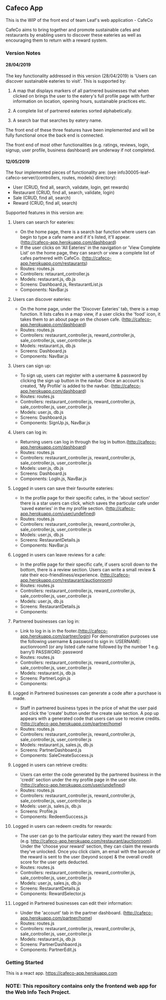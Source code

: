 

## Cafeco App

This is the WIP of the front end of team Leaf's web application - CafeCo

CafeCo aims to bring together and promote sustainable cafes and restaurants by enabling users to discover these eateries as well as encouraging them to return with a reward system.

### Version Notes
#### 28/04/2019
The key functionality addressed in this version (28/04/2019) is 'Users can discover sustainable eateries to visit'.
This is supported by:

1. A map that displays markers of all partnered businesses that when clicked on brings the user to the eatery's full profile page with further information on location, opening hours, sustainable practices etc.

2. A complete list of partnered eateries sorted alphabetically.

3. A search bar that searches by eatery name.

The front end of these three features have been implemented and will be fully functional once the back end is connected.

The front end of most other functionalities (e.g. ratings, reviews, login, signup, user profile, business dashboard) are underway if not completed. 


#### 12/05/2019
The four implemented pieces of functionality are:
(see info30005-leaf-cafeco-server/{controllers, routes, models} directory):
* User (CRUD, find all, search, validate, login, get rewards)
* Restaurant (CRUD, find all, search, validate, login)
* Sale (CRUD, find all, search)
* Reward (CRUD, find all, search)


Supported features in this version are:
1. Users can search for eateries:
	- On the home page, there is a search bar function where users can begin to type a cafe name and if it's listed, it'll appear. (http://cafeco-app.herokuapp.com/dashboard)
	- If the user clicks on 'All Eateries' in the navigation or 'View Complete List' on the home page, they can search or view a complete list of cafes partnered with CafeCo. (http://cafeco-app.herokuapp.com/restaurants)
	- Routes: routes.js
	- Controllers: retaurant_controller.js
	- Models: restaurant.js, db.js
	- Screens: Dashboard.js, RestaurantList.js
	- Components: NavBar.js

2. Users can discover eateries:
	- On the home page, under the 'Discover Eateries' tab, there is a map function. It lists cafes in a map view, if a user clicks the 'food' icon, it takes them to an about page on the chosen cafe. (http://cafeco-app.herokuapp.com/dashboard)
	- Routes: routes.js
	- Controllers: restaurant_controller.js, reward_controller.js, sale_controller.js, user_controller.js
	- Models: restaurant.js, db.js
	- Screens: Dashboard.js
	- Components: NavBar.js

3. Users can sign up:
	- To sign up, users can register with a username & password by clicking the sign up button in the navbar. Once an account is created, 'My Profile' is added to the navbar. (http://cafeco-app.herokuapp.com/dashboard)
	- Routes: routes.js
	- Controllers: restaurant_controller.js, reward_controller.js, sale_controller.js, user_controller.js
	- Models: user.js, db.js
	- Screens: Dashboard.js
	- Components: SignUp.js, NavBar.js

4. Users can log in:
	- Returning users can log in through the log in button.(http://cafeco-app.herokuapp.com/dashboard)
	- Routes: routes.js
	- Controllers: restaurant_controller.js, reward_controller.js, sale_controller.js, user_controller.js
	- Models: user.js, db.js
	- Screens: Dashboard.js
	- Components: LogIn.js, NavBar.js

5. Logged in users can save their favourite eateries:
	- In the profile page for their specific cafes, in the 'about section' there is a star users can click, which saves the particular cafe under 'saved eateries' in the my profile section. (http://cafeco-app.herokuapp.com/user/undefined)
	- Routes: routes.js
	- Controllers: restaurant_controller.js, reward_controller.js, sale_controller.js, user_controller.js
	- Models: user.js, db.js
	- Screens: RestaurantDetails.js
	- Components: NavBar.js

6. Logged in users can leave reviews for a cafe:
	- In the profile page for their specific cafe, if users scroll down to the bottom, there is a review section. Users can write a small review & rate their eco-friendliness/experience. (http://cafeco-app.herokuapp.com/restaurant/auctionroom)
	- Routes: routes.js
	- Controllers: restaurant_controller.js, reward_controller.js, sale_controller.js, user_controller.js
	- Models: user.js, db.js
	- Screens: RestaurantDetails.js
	- Components: 

7. Partnered businesses can log in:
	- Link to log in is in the footer.(http://cafeco-app.herokuapp.com/partner/login)
	For demonstration purposes use the following username & password to sign in: 
		USERNAME: auctionroom1 (or any listed cafe name followed by the number 1 e.g. barry1)
		PASSWORD: password
	- Routes: routes.js
	- Controllers: restaurant_controller.js, reward_controller.js, sale_controller.js, user_controller.js
	- Models: restaurant.js, db.js
	- Screens: PartnerLogin.js
	- Components: 

8. Logged in Partnered businesses can generate a code after a purchase is made. 
	- Staff in partnered business types in the price of what the user paid and click the 'create' button under the create sale section. A pop up appears with a generated code that users can use to receive credits.(http://cafeco-app.herokuapp.com/partner/home)
	- Routes: routes.js
	- Controllers: restaurant_controller.js, reward_controller.js, sale_controller.js, user_controller.js
	- Models: restaurant.js, sales.js, db.js
	- Screens: PartnerDashboard.js
	- Components: SaleCreateSuccess.js
	
10. Logged in users can retrieve credits:
	- Users can enter the code generated by the partnered business in the 'credit' section under the my profile page in the user site. (http://cafeco-app.herokuapp.com/user/undefined)
	- Routes: routes.js
	- Controllers: restaurant_controller.js, reward_controller.js, sale_controller.js, user_controller.js
	- Models: user.js, sales.js, db.js
	- Screens: Profile.js
	- Components: RedeemSuccess.js

11. Logged in users can redeem credits for rewards:
	- The user can go to the particular eatery they want the reward from (e.g. http://cafeco-app.herokuapp.com/restaurant/auctionroom). Under the 'choose your reward' section, they can claim the rewards they've unlocked. Once you click claim, an email with the barcode of the reward is sent to the user (beyond scope) & the overall credit score for the user gets deducted.
	- Routes: routes.js
	- Controllers: restaurant_controller.js, reward_controller.js, sale_controller.js, user_controller.js
	- Models: user.js, sales.js, db.js
	- Screens: RestaurantDetails.js
	- Components: RewardSelector.js

12. Logged in Partnered businesses can edit their information:
	- Under the 'account' tab in the partner dashboard. (http://cafeco-app.herokuapp.com/partner/home)
	- Routes: routes.js
	- Controllers: restaurant_controller.js, reward_controller.js, sale_controller.js, user_controller.js
	- Models: restaurant.js, db.js
	- Screens: PartnerDashbaord.js
	- Components: PartnerEdit.js


### Getting Started
This is a react app. https://cafeco-app.herokuapp.com


### NOTE: This repository contains only the frontend web app for the Web Info Tech Project. 

